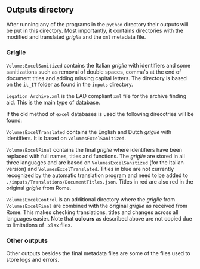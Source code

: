 ## Outputs directory

After running any of the programs in the `python` directory their outputs will be put in this directory. Most importantly, it contains directories with the modified and translated _griglie_ and the `xml` metadata file.

### Griglie

`VolumesExcelSanitized` contains the Italian _griglie_ with identifiers and some sanitizations such as removal of double spaces, comma's at the end of document titles and adding missing capital letters. The directory is based on the `it_IT` folder as found in the `inputs` directory.

`Legation_Archive.xml` is the EAD compliant `xml` file for the archive finding aid. This is the main type of database.

If the old method of `excel` databases is used the following direcotries will be found:

`VolumesExcelTranslated` contains the English and Dutch _griglie_ with identifiers. It is based on `VolumesExcelSanitized`.

`VolumesExcelFinal` contains the final _griglie_ where identifiers have been replaced with full names, titles and functions. The _griglie_ are stored in all three languages and are based on `VolumesExcelSanitized` (for the Italian version) and `VolumesExcelTranslated`. Titles in blue are not currently recognized by the automatic translation program and need to be added to `./inputs/Translations/DocumentTitles.json`. Titles in red are also red in the original _griglie_ from Rome.

`VolumesExcelControl` is an additional directory where the _griglie_ from `VolumesExcelFinal` are combined with the original _griglie_ as received from Rome. This makes checking translations, titles and changes across all languages easier. Note that **colours** as described above are not copied due to limitations of `.xlsx` files.

### Other outputs

Other outputs besides the final metadata files are some of the files used to store logs and errors.
